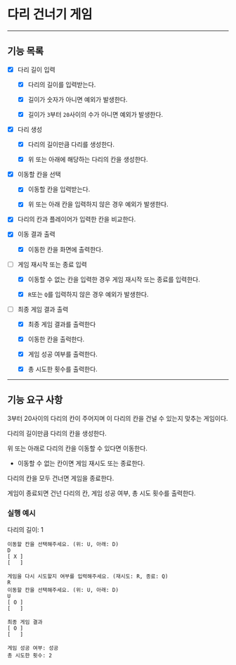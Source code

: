 # 다리 건너기 게임

---
## 기능 목록
- [x] 다리 길이 입력
  - [x] 다리의 길이를 입력받는다.
  - [x] 길이가 숫자가 아니면 예외가 발생한다.
  - [x] 길이가 `3`부터 `20`사이의 수가 아니면 예외가 발생한다.


- [x] 다리 생성
  - [x] 다리의 길이만큼 다리를 생성한다.
  - [x] 위 또는 아래에 해당하는 다리의 칸을 생성한다.


- [x] 이동할 칸을 선택
  - [x] 이동할 칸을 입력받는다.
  - [x] 위 또는 아래 칸을 입력하지 않은 경우 예외가 발생한다.


- [x] 다리의 칸과 플레이어가 입력한 칸을 비교한다.


- [x] 이동 결과 출력
  - [x] 이동한 칸을 화면에 출력한다.


- [ ] 게임 재시작 또는 종료 입력
  - [x] 이동할 수 없는 칸을 입력한 경우 게임 재시작 또는 종료를 입력한다.
  - [x] `R`또는 `Q`를 입력하지 않은 경우 예외가 발생한다.


- [ ] 최종 게임 결과 출력
  - [x] 최종 게임 결과를 출력한다
  - [x] 이동한 칸을 출럭한다.
  - [x] 게임 성공 여부를 출력한다.
  - [x] 총 시도한 횟수를 출력한다.


---
## 기능 요구 사항

3부터 20사이의 다리의 칸이 주어지며 이 다리의 칸을 건널 수 있는지 맞추는 게임이다.

다리의 길이만큼 다리의 칸을 생성한다.

위 또는 아래로 다리의 칸을 이동할 수 있다면 이동한다.
- 이동할 수 없는 칸이면 게임 재시도 또는 종료한다.

다리의 칸을 모두 건너면 게임을 종료한다.

게임이 종료되면 건넌 다리의 칸, 게임 성공 여부, 총 시도 횟수를 출력한다.

### 실행 예시

다리의 길이: 1

```
이동할 칸을 선택해주세요. (위: U, 아래: D)
D
[ X ]
[   ]

게임을 다시 시도할지 여부를 입력해주세요. (재시도: R, 종료: Q)
R
이동할 칸을 선택해주세요. (위: U, 아래: D)
U
[ O ]
[   ]

최종 게임 결과
[ O ]
[   ]

게임 성공 여부: 성공
총 시도한 횟수: 2
```